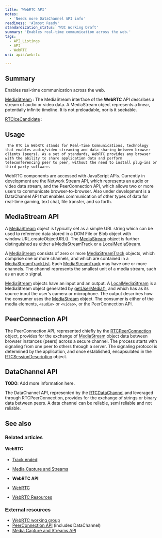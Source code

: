 ```yaml
---
title: 'WebRTC API'
notes:
  - 'Needs more DataChannel API info'
readiness: 'Almost Ready'
standardization_status: 'W3C Working Draft'
summary: 'Enables real-time communication across the web.'
tags:
  - API_Listings
  - API
  - WebRTC
uri: apis/webrtc

---
```

## Summary

Enables real-time communication across the web.

[MediaStream](/apis/webrtc/MediaStream)
:   The MediaStream interface of the **WebRTC** API describes a stream of audio or video data. A MediaStream object represents a linear, potentially infinite timeline. It is not preloadable, nor is it seekable.

[RTCIceCandidate](/apis/webrtc/RTCIceCandidate)
:

## Usage

     The RTC in WebRTC stands for Real-Time Communications, technology that enables audio/video streaming and data sharing between browser clients (peers). As a set of standards, WebRTC provides any browser with the ability to share application data and perform teleconferencing peer to peer, without the need to install plug-ins or third-party software.

WebRTC components are accessed with JavaScript APIs. Currently in development are the Network Stream API, which represents an audio or video data stream, and the PeerConnection API, which allows two or more users to communicate browser-to-browser. Also under development is a DataChannel API that enables communication of other types of data for real-time gaming, text chat, file transfer, and so forth.

## MediaStream API

A [MediaStream](/apis/webrtc/MediaStream) object is typically set as a simple URL string which can be used to reference data stored in a DOM File or Blob object with window.URL.createObjectURL(). The [MediaStream](/apis/webrtc/MediaStream) object is further distinguished as either a [MediaStreamTrack](/apis/webrtc/MediaStreamTrack) or a [LocalMediaStream](/apis/webrtc/LocalMediaStream).

A [MediaStream](/apis/webrtc/MediaStream) consists of zero or more [MediaStreamTrack](/apis/webrtc/MediaStreamTrack) objects, which comprise one or more channels, and which are contained in a [MediaStreamTrackList](/apis/webrtc/MediaStreamTrackList). Each [MediaStreamTrack](/apis/webrtc/MediaStreamTrack) may have one or more channels. The channel represents the smallest unit of a media stream, such as an audio signal.

[MediaStream](/apis/webrtc/MediaStream) objects have an input and an output. A [LocalMediaStream](/apis/webrtc/LocalMediaStream) is a MediaStream object generated by [getUserMedia()](/dom/Navigator/getUserMedia), and which has as its source input the user's camera or microphone. The output describes how the consumer uses the [MediaStream](/apis/webrtc/MediaStream) object. The consumer is either of the media elements, `<audio>` or `<video>`, or the PeerConnection API.

## PeerConnection API

The PeerConnection API, represented chiefly by the [RTCPeerConnection](/apis/webrtc/RTCPeerConnection) object, provides for the exchange of [MediaStream](/apis/webrtc/MediaStream) object data between browser instances (peers) across a secure channel. The process starts with signaling from one peer to others through a server. The signaling protocol is determined by the application, and once established, encapsulated in the [RTCSessionDescription](/apis/webrtc/RTCSessionDescription) object.

## DataChannel API

**TODO**: Add more information here.

The DataChannel API, represented by the [RTCDataChannel](/apis/webrtc/RTCDataChannel) and leveraged through RTCPeerConnection, provides for the exchange of strings or binary data between peers. A data channel can be reliable, semi reliable and not reliable.

## See also

### Related articles

#### WebRTC

-   [Track ended](/apis/MediaStream/ended)

-   [Media Capture and Streams](/apis/media_capture_and_streams)

-   **WebRTC API**

-   [WebRTC](/concepts/Internet_and_Web/webrtc)

-   [WebRTC Resources](/tutorials/webrtc_resources)

### External resources

-   [WebRTC working group](http://www.w3.org/2011/04/webrtc/)
-   [PeerConnection API](http://dev.w3.org/2011/webrtc/editor/webrtc.html) (includes DataChannel)
-   [Media Capture and Streams API](http://dev.w3.org/2011/webrtc/editor/getusermedia.html)
